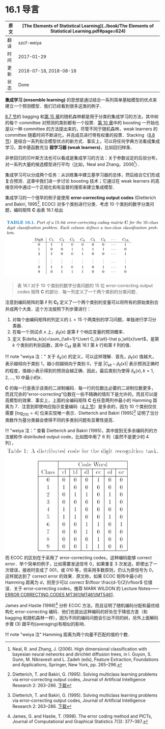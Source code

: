 # 16.1 导言

| 原文   | [The Elements of Statistical Learning](../book/The Elements of Statistical Learning.pdf#page=624) |
| ---- | ---------------------------------------- |
| 翻译   | szcf-weiya                               |
| 时间   | 2017-01-29                               |
| 更新 |2018-07-18, 2018-08-18|
| 状态| Done|

**集成学习 (ensemble learning)** 的思想是通过结合一系列简单基础模型的优点来建立一个预测模型．我们已经看到很多这类的例子．

[8.7 节](../08-Model-Inference-and-Averaging/8.7-Bagging/index.html)的 bagging 和[第 15 章](../15-Random-Forests/15.1-Introduction/index.html)的随机森林都是用于分类的集成学习的方法，其中树的每个 committee 对预测的类别都有一个投票．[第 10 章](../10-Boosting-and-Additive-Trees/10.1-Boosting-Methods/index.html)中的 boosting 一开始也是以一种 committee 的方法提出来的，尽管不同于随机森林，weak learners 的 committee 随着时间不断进化，并且成员进行带有权重的投票．Stacking（[8.8 节](../08-Model-Inference-and-Averaging/8.8-Model-Averaging-and-Stacking/index.html)）是结合一系列拟合模型优点的新方式．事实上，可以将任何字典方法看成集成学习，其中基函数充当 **弱学习器 (weak learners)**，比如回归样条．

非参回归的贝叶斯方法也可以看成是集成学习的方法：关于参数设定的后验分布，对一系列大量的候选模型进行平均（比如，Neal and Zhang，2006[^1]）．

集成学习可以分成两个任务：从训练集中建立基学习器的总体，然后结合它们形成复合预测．这章中我们进一步讨论 boosting 技术；它通过在 weak learners 的高维空间中通过一个正规化和有监督的搜索来建立集成模型．

集成学习的一个很早的例子是使用 **error-correcting output codes** (Dietterich and Bakiri, 1995[^2], ECOC) 对多个类别进行分类．考虑 $10$ 个类别的数字分类问题，编码矩阵 $\mathbf{C}$ 由表 16.1 给出

![](../img/16/tab16.1.png)

> 表 16.1 对于 $10$ 个类别的数字分类问题的 15 位 error-correcting output codes 矩阵 $\mathbf C$ 的部分．每一列定义了一个两个类别的分类问题．

注意到编码矩阵的第 $\ell$ 列 $\mathbf C_\ell$ 定义了一个两个类别的变量可以将所有的原始类别合并成两个大类．这个方法按照下列步骤进行：

1. 对每个由编码矩阵的列定义的 $L=15$ 个两类别的学习问题，单独进行学习分类器．
2. 在每一个测试点 $x$ 上，$\hat p_\ell (x)$ 是第 $\ell$ 个响应变量的预测概率．
3. 定义 $\delta_k(x)=\sum_{\ell=1}^L\vert C_{k\ell}-\hat p_\ell(x)\vert$，是第 $k$ 个类别的判别函数，其中 $C_{k\ell}$ 是表 16.1 第 $k$ 行和第 $\ell$ 列的值．

!!! note "weiya 注："
	关于 $\delta_k(x)$ 的定义，可以这样理解．首先，$\hat p_\ell (x)$ 值越大，表示越倾向于类别 $1$，越小则越倾向于类别 $0$，于是 $\vert C_{k\ell}-\hat p_\ell(x) \vert$ 表示预测正确时的程度，值越小表示得到的预测会越正确．因此，最后类别为使得 $\delta_k(x), k=1,2,\ldots, 10$ 中最小的$k$．

$\mathbf C$ 的每一行是表示该类的二进制编码．每一行的位数比必要的二进制位数更多，而且冗余的“error-correcting”位数在一些不精确的情形下是允许的，而且可以提高模型的效果．事实上，上面的全编码矩阵 $\mathbf C$ 在任意两列中最小的 Hamming 距离为 7．注意到即使响应指示变量编码（[4.2 节](../04-Linear-Methods-for-Classification/4.2-Linear-Regression-of-an-Indicator-Matrix/index.html)）是多余的，因为 $10$ 个类别仅仅需要 $[\log_210=4]$ 位来实现唯一表示．Dietterich and Bakiri (1995)[^2] 证明了当分类数作为基分类器会使得不同的多类别问题有显著性提高．

!!! "weiya 注："
	查看 Dietterich and Bakiri (1995)，其中提到无多余编码列的方法被称作 distributed output code，比如图中用了 6 列（虽然不是更少的 4 列），
	![](../img/16/note-16-1.png)
	而 ECOC 的区别在于采用了 error-correcting codes，这种编码能够 correct error．举个简单的例子，比如需要发送信号 $0$，如果重复 3 次发送，即使出了一次错误，接收时变成了 $001$，或 $010$ 等，但采用多数原则，仍认为原信号为 $0$，这样就达到了 correct error 的效果．原文称，如果 ECOC 矩阵中最小的 Hamming 距离为 $d$，则至少可以 correct $\lfloor \frac{d-1}{2}\rfloor$ 位错误．关于 error-correcting codes，推荐 MARK WILDON 的 Lecture Notes——[ERROR CORRECTING CODES MT361/MT461/MT5461](http://www.ma.rhul.ac.uk/~uvah099/Maths/Codes11/MT3612011Notes.pdf)．
	
James and Hastie (1998)[^4] 分析 ECOC 方法，而且证明了随机编码分配和最优结构化 error-correcting 编码．他们也提出这种编码的好处在于降低方差（和 bagging 和随机森林一样），因为不同的编码问题会引出不同的树，另外上面解码步骤 (3) 跟平均(averaging)有相似的影响．

!!! note "weiya 注"
		Hamming 距离为两个向量不匹配的值的个数．

[^1]: Neal, R. and Zhang, J. (2006). High dimensional classification with bayesian neural networks and dirichlet diffusion trees, in I. Guyon, S. Gunn, M. Nikravesh and L. Zadeh (eds), Feature Extraction, Foundations and Applications, Springer, New York, pp. 265–296.
[^2]: Dietterich, T. and Bakiri, G. (1995). Solving multiclass learning problems via error-correcting output codes, Journal of Artificial Intelligence Research 2: 263–286. [下载](../references/Dietterich1995.pdf)
[^4]: James, G. and Hastie, T. (1998). The error coding method and PICTs, Journal of Computational and Graphical Statistics 7(3): 377–387.

